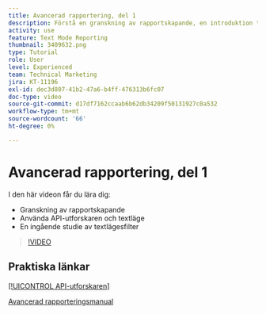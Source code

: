 ```yaml
---
title: Avancerad rapportering, del 1
description: Förstå en granskning av rapportskapande, en introduktion till [!UICONTROL API-utforskaren] och textläge samt en ingående studie av textlägesfilter.
activity: use
feature: Text Mode Reporting
thumbnail: 3409632.png
type: Tutorial
role: User
level: Experienced
team: Technical Marketing
jira: KT-11196
exl-id: dec3d807-41b2-47a6-b4ff-476313b6fc07
doc-type: video
source-git-commit: d17df7162ccaab6b62db34209f50131927c0a532
workflow-type: tm+mt
source-wordcount: '66'
ht-degree: 0%

---
```


# Avancerad rapportering, del 1

I den här videon får du lära dig:

* Granskning av rapportskapande
* Använda API-utforskaren och textläge
* En ingående studie av textlägesfilter

>[!VIDEO](https://video.tv.adobe.com/v/3409632/?quality=12&learn=on&enablevpops)

## Praktiska länkar

[[!UICONTROL API-utforskaren]](https://developer.adobe.com/workfront/api-explorer/)

[Avancerad rapporteringsmanual](/help/assets/advanced-reporting-manual.pdf)
